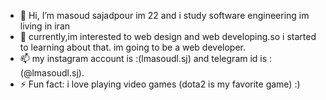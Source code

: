 - 👋 Hi, I’m masoud sajadpour im 22 and i study software engineering im living in iran 
- 👀  currently,im interested to web design and web developing.so i started to learning about that. im going to be a web developer.
- 📫  my instagram account is :(lmasoudl.sj) and telegram id is :(@lmasoudl.sj).
- ⚡ Fun fact: i love playing video games (dota2 is my favorite game) :) 

<!---
masoudsajadi/masoudsajadi is a ✨ special ✨ repository because its `README.md` (this file) appears on your GitHub profile.
You can click the Preview link to take a look at your changes.
--->
